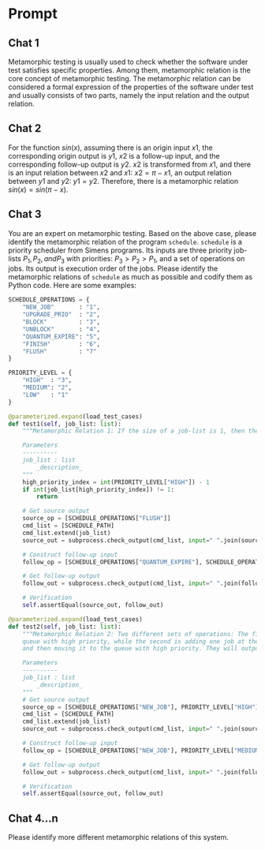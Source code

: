 # Prompt

## Chat 1

Metamorphic testing is usually used to check whether the software under test satisfies specific properties. Among them, metamorphic relation is the core concept of metamorphic testing. The metamorphic relation can be considered a formal expression of the properties of the software under test and usually consists of two parts, namely the input relation and the output relation.

## Chat 2

For the function $sin(x)$, assuming there is an origin input $x1$, the corresponding origin output is $y1$, $x2$ is a follow-up input, and the corresponding follow-up output is $y2$. $x2$ is transformed from $x1$, and there is an input relation between $x2$ and $x1$: $x2=\pi-x1$, an output relation between $y1$ and $y2$: $y1=y2$. Therefore, there is a metamorphic relation $sin(x)=sin(\pi-x)$.

## Chat 3

You are an expert on metamorphic testing. Based on the above case, please identify the metamorphic relation of the program `schedule`. `schedule` is a priority scheduler from Simens programs. Its inputs are three priority job-lists $P_1, P_2, and P_3$ with priorities: $P_3>P_2>P_1$, and a set of operations on jobs. Its output is execution order of the jobs. Please identify the metamorphic relations of `schedule` as much as possible and codify them as Python code. Here are some examples:

```python
SCHEDULE_OPERATIONS = {
    "NEW_JOB"       : "1",
    "UPGRADE_PRIO"  : "2",
    "BLOCK"         : "3",
    "UNBLOCK"       : "4",
    "QUANTUM_EXPIRE": "5",
    "FINISH"        : "6",
    "FLUSH"         : "7"
}

PRIORITY_LEVEL = {
    "HIGH"  : "3",
    "MEDIUM": "2",
    "LOW"   : "1"
}

@parameterized.expand(load_test_cases)
def test1(self, job_list: list):
    """Metamorphic Relation 1: If the size of a job-list is 1, then the operation that moving the job at the top of this list to the end will not affect the output.

    Parameters
    ----------
    job_list : list
        _description_
    """
    high_priority_index = int(PRIORITY_LEVEL["HIGH"]) - 1
    if int(job_list[high_priority_index]) != 1:
        return

    # Get source output
    source_op = [SCHEDULE_OPERATIONS["FLUSH"]]
    cmd_list = [SCHEDULE_PATH]
    cmd_list.extend(job_list)
    source_out = subprocess.check_output(cmd_list, input=" ".join(source_op), text=True).split("\n")

    # Construct follow-up input
    follow_op = [SCHEDULE_OPERATIONS["QUANTUM_EXPIRE"], SCHEDULE_OPERATIONS["FLUSH"]]

    # Get follow-up output
    follow_out = subprocess.check_output(cmd_list, input=" ".join(follow_op), text=True).split("\n")

    # Verification
    self.assertEqual(source_out, follow_out)

@parameterized.expand(load_test_cases)
def test2(self, job_list: list):
    """Metamorphic Relation 2: Two different sets of operations: The first is adding one job at the end of the
    queue with high priority, while the second is adding one job at the end of the queue with medium priority,
    and then moving it to the queue with high priority. They will output the same.

    Parameters
    ----------
    job_list : list
        _description_
    """
    # Get source output
    source_op = [SCHEDULE_OPERATIONS["NEW_JOB"], PRIORITY_LEVEL["HIGH"], SCHEDULE_OPERATIONS["FLUSH"]]
    cmd_list = [SCHEDULE_PATH]
    cmd_list.extend(job_list)
    source_out = subprocess.check_output(cmd_list, input=" ".join(source_op), text=True).split("\n")

    # Construct follow-up input
    follow_op = [SCHEDULE_OPERATIONS["NEW_JOB"], PRIORITY_LEVEL["MEDIUM"], SCHEDULE_OPERATIONS["UPGRADE_PRIO"], PRIORITY_LEVEL["MEDIUM"], "0.99999", SCHEDULE_OPERATIONS["FLUSH"]]

    # Get follow-up output
    follow_out = subprocess.check_output(cmd_list, input=" ".join(follow_op), text=True).split("\n")

    # Verification
    self.assertEqual(source_out, follow_out)
```

## Chat 4...n

Please identify more different metamorphic relations of this system.